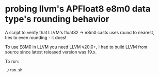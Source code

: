 # probing llvm's APFloat8 e8m0 data type's rounding behavior

A script to verify that LLVM's float32 -> e8m0 casts uses round to nearest, ties to even rounding - it does!

To use E8M0 in LLVM you need LLVM v20.0+, I had to build LLVM from source since latest released version was 19.x.

To run:

```
./run.sh
```
